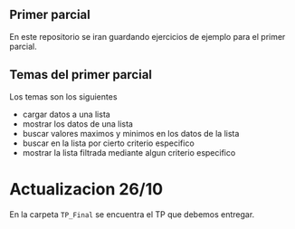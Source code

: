 ## Primer parcial

En este repositorio se iran guardando ejercicios de ejemplo para el primer parcial. 

## Temas del primer parcial

Los temas son los siguientes
- cargar datos a una lista
- mostrar los datos de una lista
- buscar valores maximos y minimos en los datos de la lista
- buscar en la lista por cierto criterio especifico
- mostrar la lista filtrada mediante algun criterio especifico

# Actualizacion 26/10 

En la carpeta `TP_Final` se encuentra el TP que debemos entregar. 
